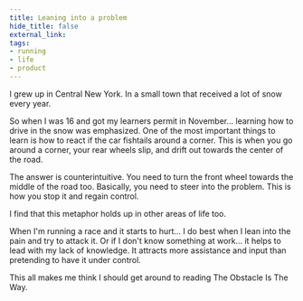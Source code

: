 ```yaml
---
title: Leaning into a problem
hide_title: false
external_link: 
tags:
- running
- life
- product
--- 
```

I grew up in Central New York. In a small town that received a lot of snow every year.

So when I was 16 and got my learners permit in November... learning how to drive in the snow was emphasized. One of the most important things to learn is how to react if the car fishtails around a corner. This is when you go around a corner, your rear wheels slip, and drift out towards the center of the road.

The answer is counterintuitive. You need to turn the front wheel towards the middle of the road too. Basically, you need to steer into the problem. This is how you stop it and regain control.

I find that this metaphor holds up in other areas of life too. 

When I'm running a race and it starts to hurt... I do best when I lean into the pain and try to attack it. Or if I don't know something at work... it helps to lead with my lack of knowledge. It attracts more assistance and input than pretending to have it under control.

This all makes me think I should get around to reading The Obstacle Is The Way.
